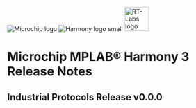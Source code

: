 ![Microchip logo](https://raw.githubusercontent.com/wiki/Microchip-MPLAB-Harmony/Microchip-MPLAB-Harmony.github.io/images/microchip_logo.png)
![Harmony logo small](https://raw.githubusercontent.com/wiki/Microchip-MPLAB-Harmony/Microchip-MPLAB-Harmony.github.io/images/microchip_mplab_harmony_logo_small.png)
<img src="https://avatars.githubusercontent.com/u/45752777?s=200&v=4" height="56" alt="RT-Labs logo small">

# Microchip MPLAB® Harmony 3 Release Notes

## Industrial Protocols Release v0.0.0
